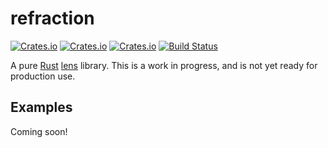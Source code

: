 # refraction

[![Crates.io](https://img.shields.io/crates/v/refraction.svg)](https://crates.io/crates/refraction)
[![Crates.io](https://img.shields.io/crates/l/refraction.svg)](https://raw.githubusercontent.com/pthariensflame/refraction/master/LICENSE)
[![Crates.io](https://docs.rs/refraction/badge.svg)](https://docs.rs/refraction)
[![Build Status](https://travis-ci.org/pthariensflame/refraction.svg?branch=master)](https://travis-ci.org/pthariensflame/refraction)

A pure [Rust](https://www.rust-lang.org) [lens](https://www21.in.tum.de/teaching/fp/SS15/papers/17.pdf) library.
This is a work in progress, and is not yet ready for production use.

## Examples

Coming soon!
